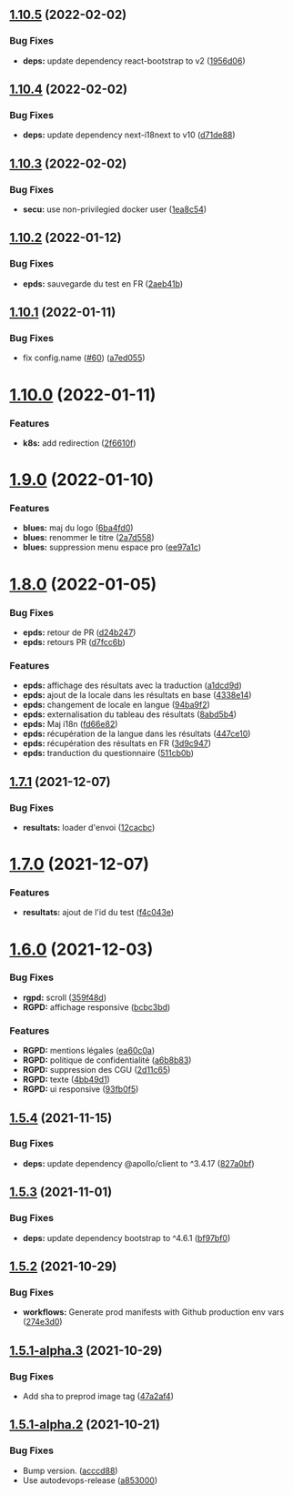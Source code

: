 ## [1.10.5](https://github.com/SocialGouv/nos1000jours-web-pro/compare/v1.10.4...v1.10.5) (2022-02-02)


### Bug Fixes

* **deps:** update dependency react-bootstrap to v2 ([1956d06](https://github.com/SocialGouv/nos1000jours-web-pro/commit/1956d06f0963675dee4af27eee29c7caf0bf6afa))

## [1.10.4](https://github.com/SocialGouv/nos1000jours-web-pro/compare/v1.10.3...v1.10.4) (2022-02-02)


### Bug Fixes

* **deps:** update dependency next-i18next to v10 ([d71de88](https://github.com/SocialGouv/nos1000jours-web-pro/commit/d71de88799b23a6bca2b5007453e287097523594))

## [1.10.3](https://github.com/SocialGouv/nos1000jours-web-pro/compare/v1.10.2...v1.10.3) (2022-02-02)


### Bug Fixes

* **secu:** use non-privilegied docker user ([1ea8c54](https://github.com/SocialGouv/nos1000jours-web-pro/commit/1ea8c54331302ba0cbd5de737a62e77ea848527d))

## [1.10.2](https://github.com/SocialGouv/nos1000jours-web-pro/compare/v1.10.1...v1.10.2) (2022-01-12)


### Bug Fixes

* **epds:** sauvegarde du test en FR ([2aeb41b](https://github.com/SocialGouv/nos1000jours-web-pro/commit/2aeb41bed0291a56a813ab2c86948855337194da))

## [1.10.1](https://github.com/SocialGouv/nos1000jours-web-pro/compare/v1.10.0...v1.10.1) (2022-01-11)


### Bug Fixes

* fix config.name ([#60](https://github.com/SocialGouv/nos1000jours-web-pro/issues/60)) ([a7ed055](https://github.com/SocialGouv/nos1000jours-web-pro/commit/a7ed05528d812f25a9245252c43f9846cb02a3cf))

# [1.10.0](https://github.com/SocialGouv/nos1000jours-web-pro/compare/v1.9.0...v1.10.0) (2022-01-11)


### Features

* **k8s:** add redirection ([2f6610f](https://github.com/SocialGouv/nos1000jours-web-pro/commit/2f6610f9a9e4edbcd971f1ae50ba2ee395def139))

# [1.9.0](https://github.com/SocialGouv/nos1000jours-web-pro/compare/v1.8.0...v1.9.0) (2022-01-10)


### Features

* **blues:** maj du logo ([6ba4fd0](https://github.com/SocialGouv/nos1000jours-web-pro/commit/6ba4fd04e2cc6adea5c24cee457666efdff0aea3))
* **blues:** renommer le titre ([2a7d558](https://github.com/SocialGouv/nos1000jours-web-pro/commit/2a7d558a2538564dfaca292ca4ba47ae5b3334d2))
* **blues:** suppression menu espace pro ([ee97a1c](https://github.com/SocialGouv/nos1000jours-web-pro/commit/ee97a1c1e989da730801bc49ccba6dfc03075117))

# [1.8.0](https://github.com/SocialGouv/nos1000jours-web-pro/compare/v1.7.1...v1.8.0) (2022-01-05)


### Bug Fixes

* **epds:** retour de PR ([d24b247](https://github.com/SocialGouv/nos1000jours-web-pro/commit/d24b2474dd9dd9664c98a0b21a5d4cdd279248af))
* **epds:** retours PR ([d7fcc6b](https://github.com/SocialGouv/nos1000jours-web-pro/commit/d7fcc6b0caf1f57f51452a760aa8d2890a9d35d5))


### Features

* **epds:** affichage des résultats avec la traduction ([a1dcd9d](https://github.com/SocialGouv/nos1000jours-web-pro/commit/a1dcd9da119dc782540e15411119614e6bcb9150))
* **epds:** ajout  de la locale dans les résultats en base ([4338e14](https://github.com/SocialGouv/nos1000jours-web-pro/commit/4338e146a441250ba155726104dd997fd12484ce))
* **epds:** changement de locale en langue ([94ba9f2](https://github.com/SocialGouv/nos1000jours-web-pro/commit/94ba9f2af4efa758a0ed28cc9e3792bf5df005ad))
* **epds:** externalisation du tableau des résultats ([8abd5b4](https://github.com/SocialGouv/nos1000jours-web-pro/commit/8abd5b410f40f8c84da127222735bc7dd70510aa))
* **epds:** Maj i18n ([fd66e82](https://github.com/SocialGouv/nos1000jours-web-pro/commit/fd66e82049f4224b7d97c20fd579ede47a204d15))
* **epds:** récupération de la langue dans les résultats ([447ce10](https://github.com/SocialGouv/nos1000jours-web-pro/commit/447ce104f67f0e2ebf61b260f1f7c9135500dfc8))
* **epds:** récupération des résultats en FR ([3d9c947](https://github.com/SocialGouv/nos1000jours-web-pro/commit/3d9c9477b209a017108fd8e250cda9a8b67f5458))
* **epds:** tranduction du questionnaire ([511cb0b](https://github.com/SocialGouv/nos1000jours-web-pro/commit/511cb0b6f84a953e3ec56d485a68a7c24906ec5f))

## [1.7.1](https://github.com/SocialGouv/nos1000jours-web-pro/compare/v1.7.0...v1.7.1) (2021-12-07)


### Bug Fixes

* **resultats:** loader d'envoi ([12cacbc](https://github.com/SocialGouv/nos1000jours-web-pro/commit/12cacbcab88ec9bddd0d7d403b92874f0b59c97e))

# [1.7.0](https://github.com/SocialGouv/nos1000jours-web-pro/compare/v1.6.0...v1.7.0) (2021-12-07)


### Features

* **resultats:** ajout de l'id du test ([f4c043e](https://github.com/SocialGouv/nos1000jours-web-pro/commit/f4c043e3d5f03851f8f3b1ba4a4fbb3ed217422c))

# [1.6.0](https://github.com/SocialGouv/nos1000jours-web-pro/compare/v1.5.4...v1.6.0) (2021-12-03)


### Bug Fixes

* **rgpd:** scroll ([359f48d](https://github.com/SocialGouv/nos1000jours-web-pro/commit/359f48d7d50eca6570fc1ee71f5a96f8cc91e470))
* **RGPD:** affichage responsive ([bcbc3bd](https://github.com/SocialGouv/nos1000jours-web-pro/commit/bcbc3bd373d7d26ce85ac613daf6e73dfc438959))


### Features

* **RGPD:** mentions légales ([ea60c0a](https://github.com/SocialGouv/nos1000jours-web-pro/commit/ea60c0aa0fcd7a91c48da1fe6dd3f38cb9945885))
* **RGPD:** politique de confidentialité ([a6b8b83](https://github.com/SocialGouv/nos1000jours-web-pro/commit/a6b8b83cc690b126963f7c3718b3243d04b5b4b2))
* **RGPD:** suppression des CGU ([2d11c65](https://github.com/SocialGouv/nos1000jours-web-pro/commit/2d11c6531307cbeac9eb8b0ae395aff882dde57e))
* **RGPD:** texte ([4bb49d1](https://github.com/SocialGouv/nos1000jours-web-pro/commit/4bb49d16004f32af8ff19890fd193f0fc5878c74))
* **RGPD:** ui responsive ([93fb0f5](https://github.com/SocialGouv/nos1000jours-web-pro/commit/93fb0f54c2f1120de81ecf2335e90fbe8a8d3383))

## [1.5.4](https://github.com/SocialGouv/nos1000jours-web-pro/compare/v1.5.3...v1.5.4) (2021-11-15)


### Bug Fixes

* **deps:** update dependency @apollo/client to ^3.4.17 ([827a0bf](https://github.com/SocialGouv/nos1000jours-web-pro/commit/827a0bf5261f45ef2b8ee3c2c01bac5b1693bad1))

## [1.5.3](https://github.com/SocialGouv/nos1000jours-web-pro/compare/v1.5.2...v1.5.3) (2021-11-01)


### Bug Fixes

* **deps:** update dependency bootstrap to ^4.6.1 ([bf97bf0](https://github.com/SocialGouv/nos1000jours-web-pro/commit/bf97bf06ae9d4ab356fd38d33e0aab6120b19052))

## [1.5.2](https://github.com/SocialGouv/nos1000jours-web-pro/compare/v1.5.1...v1.5.2) (2021-10-29)


### Bug Fixes

* **workflows:** Generate prod manifests with Github production env vars ([274e3d0](https://github.com/SocialGouv/nos1000jours-web-pro/commit/274e3d0a8dc0ba87a1c3c0a05eb295ff9b68b542))

## [1.5.1-alpha.3](https://github.com/SocialGouv/nos1000jours-web-pro/compare/v1.5.1-alpha.2...v1.5.1-alpha.3) (2021-10-29)


### Bug Fixes

* Add sha to preprod image tag ([47a2af4](https://github.com/SocialGouv/nos1000jours-web-pro/commit/47a2af428dee1d23c601d750f5a83bcd7b31d808))

## [1.5.1-alpha.2](https://github.com/SocialGouv/nos1000jours-web-pro/compare/v1.5.1-alpha.1...v1.5.1-alpha.2) (2021-10-21)


### Bug Fixes

* Bump version. ([acccd88](https://github.com/SocialGouv/nos1000jours-web-pro/commit/acccd88f0c915dc88a1df86bef3e71c015767f87))
* Use autodevops-release ([a853000](https://github.com/SocialGouv/nos1000jours-web-pro/commit/a8530001e3088de3d4186940f53367907e6d3b28))
